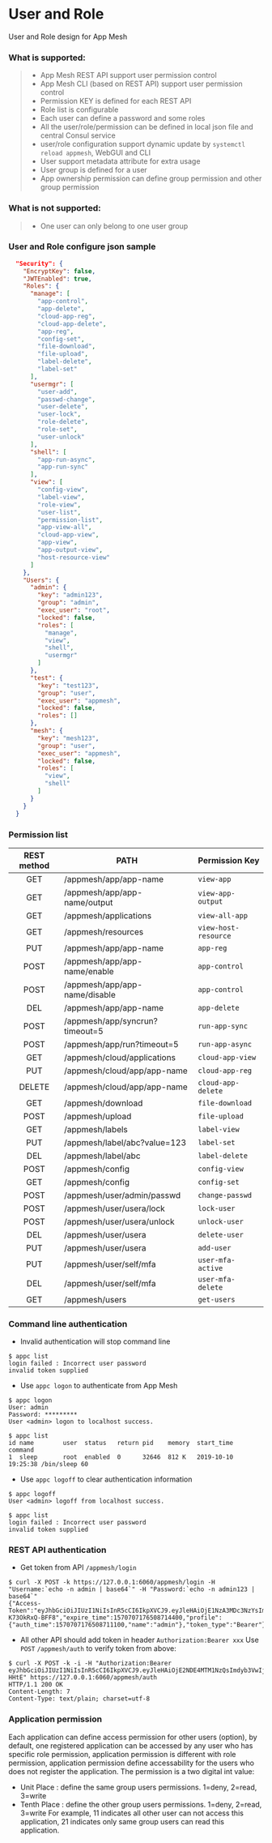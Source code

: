 # User and Role

User and Role design for App Mesh

### What is supported:

> * App Mesh REST API support user permission control
> * App Mesh CLI (based on REST API) support user permission control
> * Permission KEY is defined for each REST API
> * Role list is configurable
> * Each user can define a password and some roles
> * All the user/role/permission can be defined in local json file and central Consul service
> * user/role configuration support dynamic update by `systemctl reload appmesh`, WebGUI and CLI
> * User support metadata attribute for extra usage
> * User group is defined for a user
> * App ownership permission can define group permission and other group permission

### What is **not** supported:
> * One user can only belong to one user group

### User and Role configure json sample

```json
  "Security": {
    "EncryptKey": false,
    "JWTEnabled": true,
    "Roles": {
      "manage": [
        "app-control",
        "app-delete",
        "cloud-app-reg",
        "cloud-app-delete",
        "app-reg",
        "config-set",
        "file-download",
        "file-upload",
        "label-delete",
        "label-set"
      ],
      "usermgr": [
        "user-add",
        "passwd-change",
        "user-delete",
        "user-lock",
        "role-delete",
        "role-set",
        "user-unlock"
      ],
      "shell": [
        "app-run-async",
        "app-run-sync"
      ],
      "view": [
        "config-view",
        "label-view",
        "role-view",
        "user-list",
        "permission-list",
        "app-view-all",
        "cloud-app-view",
        "app-view",
        "app-output-view",
        "host-resource-view"
      ]
    },
    "Users": {
      "admin": {
        "key": "admin123",
        "group": "admin",
        "exec_user": "root",
        "locked": false,
        "roles": [
          "manage",
          "view",
          "shell",
          "usermgr"
        ]
      },
      "test": {
        "key": "test123",
        "group": "user",
        "exec_user": "appmesh",
        "locked": false,
        "roles": []
      },
      "mesh": {
        "key": "mesh123",
        "group": "user",
        "exec_user": "appmesh",
        "locked": false,
        "roles": [
          "view",
          "shell"
        ]
      }
    }
  }
```

### Permission list

| REST method | PATH                           | Permission Key       |
| :---------: | ------------------------------ | -------------------- |
|     GET     | /appmesh/app/app-name          | `view-app`           |
|     GET     | /appmesh/app/app-name/output   | `view-app-output`    |
|     GET     | /appmesh/applications          | `view-all-app`       |
|     GET     | /appmesh/resources             | `view-host-resource` |
|     PUT     | /appmesh/app/app-name          | `app-reg`            |
|    POST     | /appmesh/app/app-name/enable   | `app-control`        |
|    POST     | /appmesh/app/app-name/disable  | `app-control`        |
|     DEL     | /appmesh/app/app-name          | `app-delete`         |
|    POST     | /appmesh/app/syncrun?timeout=5 | `run-app-sync`       |
|    POST     | /appmesh/app/run?timeout=5     | `run-app-async`      |
|     GET     | /appmesh/cloud/applications    | `cloud-app-view`     |
|     PUT     | /appmesh/cloud/app/app-name    | `cloud-app-reg`      |
|   DELETE    | /appmesh/cloud/app/app-name    | `cloud-app-delete`   |
|     GET     | /appmesh/download              | `file-download`      |
|    POST     | /appmesh/upload                | `file-upload`        |
|     GET     | /appmesh/labels                | `label-view`         |
|     PUT     | /appmesh/label/abc?value=123   | `label-set`          |
|     DEL     | /appmesh/label/abc             | `label-delete`       |
|    POST     | /appmesh/config                | `config-view`        |
|     GET     | /appmesh/config                | `config-set`         |
|    POST     | /appmesh/user/admin/passwd     | `change-passwd`      |
|    POST     | /appmesh/user/usera/lock       | `lock-user`          |
|    POST     | /appmesh/user/usera/unlock     | `unlock-user`        |
|     DEL     | /appmesh/user/usera            | `delete-user`        |
|     PUT     | /appmesh/user/usera            | `add-user`           |
|     PUT     | /appmesh/user/self/mfa         | `user-mfa-active`    |
|     DEL     | /appmesh/user/self/mfa         | `user-mfa-delete`    |
|     GET     | /appmesh/users                 | `get-users`          |


### Command line authentication

 - Invalid authentication will stop command line

```shell
$ appc list
login failed : Incorrect user password
invalid token supplied
```
 - Use `appc logon` to authenticate from App Mesh

```shell
$ appc logon
User: admin
Password: *********
User <admin> logon to localhost success.

$ appc list
id name        user  status   return pid    memory  start_time          command
1  sleep       root  enabled  0      32646  812 K   2019-10-10 19:25:38 /bin/sleep 60
```

 - Use `appc logoff` to clear authentication information

```shell
$ appc logoff
User <admin> logoff from localhost success.

$ appc list
login failed : Incorrect user password
invalid token supplied
```

### REST API authentication

 - Get token from API  `/appmesh/login`

```shell
$ curl -X POST -k https://127.0.0.1:6060/appmesh/login -H "Username:`echo -n admin | base64`" -H "Password:`echo -n admin123 | base64`"
{"Access-Token":"eyJhbGciOiJIUzI1NiIsInR5cCI6IkpXVCJ9.eyJleHAiOjE1NzA3MDc3NzYsImlhdCI6MTU3MDcwNzE3NiwiaXNzIjoiYXBwbWdyLWF1dGgwIiwibmFtZSI6ImFkbWluIn0.CF_jXy4IrGpl0HKvM8Vh_T7LsGTGO-K73OkRxQ-BFF8","expire_time":1570707176508714400,"profile":{"auth_time":1570707176508711100,"name":"admin"},"token_type":"Bearer"}
```

 - All other API should add token in header `Authorization:Bearer xxx`
 Use `POST` `/appmesh/auth` to verify token from above:
```shell
$ curl -X POST -k -i -H "Authorization:Bearer eyJhbGciOiJIUzI1NiIsInR5cCI6IkpXVCJ9.eyJleHAiOjE2NDE4MTM1NzQsImdyb3VwIjoiYWRtaW4iLCJpYXQiOjE2NDEyMDg3NzQsImlzcyI6ImFwcG1lc2gtYXV0aDAiLCJuYW1lIjoiYWRtaW4ifQ.BfiNR2JOk8lB_q3pwwfl8j3PlA3Jxhccrbq2cx-HHtE" https://127.0.0.1:6060/appmesh/auth
HTTP/1.1 200 OK
Content-Length: 7
Content-Type: text/plain; charset=utf-8
```

### Application permission
Each application can define access permission for other users (option), by default, one registered application can be accessed by any user who has specific role permission, application permission is different with role permission, application permission define accessability for the users who does not register the application.
The permission is a two digital int value:
- Unit Place : define the same group users permissions. 1=deny, 2=read, 3=write
- Tenth Place : define the other group users permissions. 1=deny, 2=read, 3=write
For example, 11 indicates all other user can not access this application, 21 indicates only same group users can read this application.
